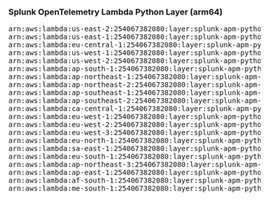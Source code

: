 <h3>Splunk OpenTelemetry Lambda Python Layer (arm64)</h3>

<pre>
arn:aws:lambda:us-east-2:254067382080:layer:splunk-apm-python-arm:11
arn:aws:lambda:us-east-1:254067382080:layer:splunk-apm-python-arm:11
arn:aws:lambda:eu-central-1:254067382080:layer:splunk-apm-python-arm:11
arn:aws:lambda:us-west-1:254067382080:layer:splunk-apm-python-arm:11
arn:aws:lambda:us-west-2:254067382080:layer:splunk-apm-python-arm:11
arn:aws:lambda:ap-south-1:254067382080:layer:splunk-apm-python-arm:11
arn:aws:lambda:ap-northeast-1:254067382080:layer:splunk-apm-python-arm:11
arn:aws:lambda:ap-northeast-2:254067382080:layer:splunk-apm-python-arm:11
arn:aws:lambda:ap-southeast-1:254067382080:layer:splunk-apm-python-arm:11
arn:aws:lambda:ap-southeast-2:254067382080:layer:splunk-apm-python-arm:11
arn:aws:lambda:ca-central-1:254067382080:layer:splunk-apm-python-arm:11
arn:aws:lambda:eu-west-1:254067382080:layer:splunk-apm-python-arm:11
arn:aws:lambda:eu-west-2:254067382080:layer:splunk-apm-python-arm:11
arn:aws:lambda:eu-west-3:254067382080:layer:splunk-apm-python-arm:11
arn:aws:lambda:eu-north-1:254067382080:layer:splunk-apm-python-arm:11
arn:aws:lambda:sa-east-1:254067382080:layer:splunk-apm-python-arm:11
arn:aws:lambda:eu-south-1:254067382080:layer:splunk-apm-python-arm:11
arn:aws:lambda:ap-northeast-3:254067382080:layer:splunk-apm-python-arm:11
arn:aws:lambda:ap-east-1:254067382080:layer:splunk-apm-python-arm:11
arn:aws:lambda:af-south-1:254067382080:layer:splunk-apm-python-arm:11
arn:aws:lambda:me-south-1:254067382080:layer:splunk-apm-python-arm:11
</pre>
